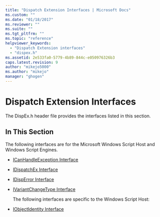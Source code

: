 ```yaml
---
title: "Dispatch Extension Interfaces | Microsoft Docs"
ms.custom: ""
ms.date: "01/18/2017"
ms.reviewer: ""
ms.suite: ""
ms.tgt_pltfrm: ""
ms.topic: "reference"
helpviewer_keywords:
  - "Dispatch Extension interfaces"
  - "dispex.h"
ms.assetid: 2e533fa0-5779-4b89-844c-e050976326b3
caps.latest.revision: 9
author: "mikejo5000"
ms.author: "mikejo"
manager: "ghogen"
---
```

# Dispatch Extension Interfaces
The DispEx.h header file provides the interfaces listed in this section.

## In This Section
 The following interfaces are for the Microsoft Windows Script Host and Windows Script Engines.

- [ICanHandleException Interface](../../winscript/reference/icanhandleexception-interface.md)

- [IDispatchEx Interface](../../winscript/reference/idispatchex-interface.md)

- [IDispError Interface](../../winscript/reference/idisperror-interface.md)

- [IVariantChangeType Interface](../../winscript/reference/ivariantchangetype-interface.md)

  The following interfaces are specific to the Windows Script Host:

- [IObjectIdentity Interface](../../winscript/reference/iobjectidentity-interface.md)
